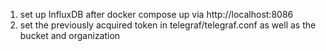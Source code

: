 1. set up InfluxDB after docker compose up via http://localhost:8086
2. set the previously acquired token in telegraf/telegraf.conf as well as the bucket and organization